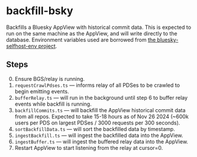 # backfill-bsky

Backfills a Bluesky AppView with historical commit data. This is expected to run on the same machine as the AppView, and will write directly to the database. Environment variables used are borrowed from [the bluesky-selfhost-env project](https://github.com/itaru2622/bluesky-selfhost-env/blob/467f060ab935d143096a7292c627a221cfef29b5/docker-compose.yaml#L294).

## Steps

0. Ensure BGS/relay is running.
1. `requestCrawlPdses.ts` — informs relay of all PDSes to be crawled to begin emitting events.
2. `bufferRelay.ts` — will run in the background until step 6 to buffer relay events while backfill is running.
3. `backfillCommits.ts` — will backfill the AppView historical commit data from all repos. Expected to take 15-18 hours as of Nov 26 2024 (~600k users per PDS on largest PDSes / 3000 requests per 300 seconds).
4. `sortBackfillData.ts` — will sort the backfilled data by timestamp.
5. `ingestBackfill.ts` — will ingest the backfilled data into the AppView.
6. `ingestBuffer.ts` — will ingest the buffered relay data into the AppView.
7. Restart AppView to start listening from the relay at cursor=0.
